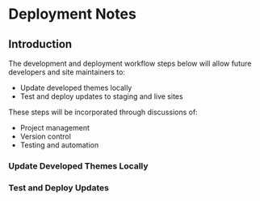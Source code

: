 # Deployment Notes

## Introduction
The development and deployment workflow steps below will allow future developers and site maintainers to:
- Update developed themes locally
- Test and deploy updates to staging and live sites

These steps will be incorporated through discussions of:
- Project management
- Version control
- Testing and automation

### Update Developed Themes Locally

### Test and Deploy Updates

